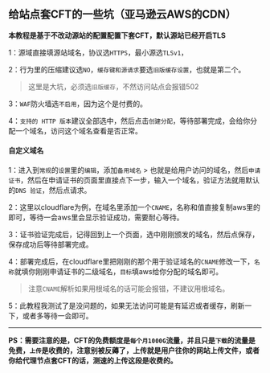 ##  给站点套CFT的一些坑（亚马逊云AWS的CDN）
**本教程是基于不改动源站的配置配置下套CFT，默认源站已经开启TLS**

1：源域直接填源站域名，协议选`HTTPS`，最小源选`TLSv1`，

2：行为里的压缩建议选`NO`，`缓存键和源请求`要选`旧版缓存设置`，也就是第二个。

> 这里是大坑，必须选`旧版缓存`，不然访问站点会报错502

3：`WAF`防火墙选`不启用`，因为这个是付费的。

4：`支持的 HTTP 版本`建议全部选中，然后点击`创建分配`，等待部署完成，会给你分配一个域名，访问这个域名查看是否正常。

#### 自定义域名

1：进入到`常规`的`设置`里的`编辑`，添加`备用域名`  > 也就是给用户访问的域名，然后`申请证书`，然后在申请证书的页面里直接点下一步，输入一个域名，验证方法就用默认的`DNS 验证`，然后点请求。

2：这里以cloudflare为例，在域名里添加一个`CNAME`，名称和值直接复制aws里的即可，等待一会aws里会显示验证成功，需要耐心等待。

3：证书验证完成后，记得回到上一个页面，选中刚刚颁发的域名，然后点保存，保存成功后等待部署完成。

4：部署完成后，在cloudflare里把刚刚的那个用于验证域名的`CNAME`修改一下，`名称`就填你刚刚申请证书的二级域名，`目标`填aws给你分配的域名即可。
> 注意`CNAME`解析如果用根域名的话可能会报错，不建议用根域名。

5：此教程我测试了是没问题的，如果无法访问可能是有延迟或者缓存，刷新一下，或者多等待一会即可。

---

**PS：需要注意的是，CFT的免费额度是`每个月1000G`流量，并且只是`下载`的流量是免费，`上传`是收费的，注意别被反薅了，上传就是用户往你的网站上传文件，或者你给代理节点套CFT的话，测速的上传这段是收费的。**